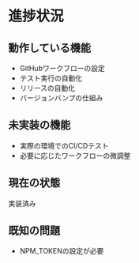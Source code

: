 # 進捗状況

## 動作している機能

- GitHubワークフローの設定
- テスト実行の自動化
- リリースの自動化
- バージョンバンプの仕組み
## 未実装の機能

- 実際の環境でのCI/CDテスト
- 必要に応じたワークフローの微調整
## 現在の状態

実装済み
## 既知の問題

- NPM_TOKENの設定が必要

